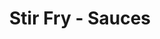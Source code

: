 ---
layout: recette
categories: [recettes]
hidden: true
lang: fr
sitemap: true
title: Stir Fry - Sauces
type: sel
utensils:
  - saladier
  - fouet
recettes:
  Soja-Sésame:
    yield: 4
    yieldType: personnes
    ingredients: 
      - nom: sauce soja
        qte: 8
        unite: cuillères à soupe
        variable: true
      - nom: eau
        qte: 8
        unite: cuillères à soupe
      - nom: huile de sésame
        qte: 2
        unite: cuillères à soupe
      - nom: miel
        qte: 2
        unite: cuillères à soupe
      - nom: concentré de tomates
        qte: 2
        unite: cuillères à soupe
      - nom: fécule de maïs
        qte: 4
        unite: cuillères à café
    etapes:
      - label: Préparation de la sauce
        details:
          - Dissoudre la fécule de maïs dans l'eau
          - Mélanger tous les ingrédients dans un bol
          - Ajouter la sauce vers la fin de la cuisson des autres ingrédients sur feu assez vif pour la faire épaissir
  Peanut Butter:
    yield: 4
    yieldType: personnes
    ingredients: 
      - nom: sauce soja
        qte: 4
        unite: cuillères à soupe
        variable: true
      - nom: eau
        qte: 240
        unite: mL
      - nom: huile de sésame
        qte: 2
        unite: cuillères à soupe
      - nom: miel
        qte: 2
        unite: cuillères à café
      - nom: peanut butter
        qte: 2
        unite: cuillères à soupe
      - nom: fécule de maïs
        qte: 2
        unite: cuillères à café
    etapes:
      - label: Préparation de la sauce
        details:
          - Dissoudre la fécule de maïs dans l'eau
          - Mélanger tous les ingrédients dans un bol
          - Ajouter la sauce vers la fin de la cuisson des autres ingrédients sur feu assez vif pour la faire épaissir
notes:
  - "Légumes : carottes, haricots verts, poivrons, brocolis, ..."
  - "Protéines : Boeuf, Poulet, Tofu, .."
  - Accompagner avec des nouilles ou du riz
---